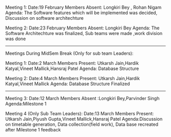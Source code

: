 Meeting 1:
Date:19 February
Members Absent: Longkiri Bey , Rohan Nigam
Agenda: The Software features which will be implemented was decided, Discussion on software architechture 


Meeting 2:
Date:23 February
Members Absent: Longkiri Bey
Agenda: The Software Architechture was finalized, Sub teams were made ,work division was done

------------------------------------------------------------
Meetings During MidSem Break (Only for sub team Leaders):

Meeting 1:
Date:2 March
Members Present: Utkarsh Jain,Hardik Katyal,Vineet Mallick,Hansraj Patel 
Agenda: Database Structure

Meeting 2:
Date:4 March
Members Present: Utkarsh Jain,Hardik Katyal,Vineet Mallick
Agenda: Database Structure Finalized

-------------------------------------------------------------

Meeting 3:
Date:12 March
Members Absent :Longkiri Bey,Parvinder Singh
Agenda:Milestone 1

Meeting 4 (Only Sub Team Leaders):
Date:13 March
Members Present: Utkarsh Jain,Piyush Gupta,Vineet Mallick,Hansraj Patel
Agenda:Discussion on timetable generation, Data collection(field work), Data base recreated after Milestone 1 feedback
